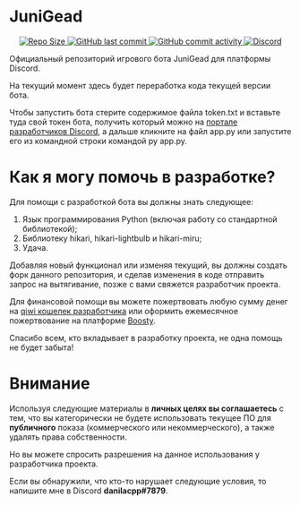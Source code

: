 # JuniGead

<div align="center">

<a class="github-badge" href="https://github.com/danilacpp/JuniGead" tabindex="-1">
<img src="https://img.shields.io/github/repo-size/danilacpp/JuniGead" alt="Repo Size"/>
</a>
<a class="github-badge" href="https://github.com/danilacpp/JuniGead" tabindex="-1">
<img src="https://img.shields.io/github/last-commit/danilacpp/JuniGead" alt="GitHub last commit"/>
</a>
<a class="github-badge" href="https://github.com/danilacpp/JuniGead" tabindex="-1">
<img src="https://img.shields.io/github/commit-activity/m/danilacpp/JuniGead?label=commits" alt="GitHub commit activity"/>
</a>
<a class="github-badge" href="https://discord.com/invite/4jq5xFSksh" tabindex="-1">
<img src="https://img.shields.io/discord/982266650030116906" alt="Discord"/>
</a>

</div>

Официальный репозиторий игрового бота JuniGead для платформы Discord.

На текущий момент здесь будет переработка кода текущей версии бота.

Чтобы запустить бота стерите содержимое файла token.txt и вставьте туда свой токен бота, получить который можно на [портале разработчиков Discord](https://discord.com/developers/applications), а дальше кликните на файл app.py или запустите его из командной строки командой py app.py.

# Как я могу помочь в разработке?

Для помощи с разработкой бота вы должны знать следующее:

1) Язык программирования Python (включая работу со стандартной библиотекой);
2) Библиотеку hikari, hikari-lightbulb и hikari-miru;
3) Удача.

Добавляя новый функционал или изменяя текущий, вы должны создать форк данного репозитория, и сделав изменения в коде отправить запрос на вытягивание, позже с вами свяжется разработчик проекта.

Для финансовой помощи вы можете пожертвовать любую сумму денег на [qiwi кошелек разработчика](https://qiwi.com/n/JUNIGEAD) или оформить ежемесячное пожертвование на платформе [Boosty](https://boosty.to/danilacpp).

Спасибо всем, кто вкладывает в разработку проекта, не одна помощь не будет забыта!

# Внимание

Используя следующие материалы в **личных целях вы соглашаетесь** с тем, что вы категорически не будете использовать текущее ПО для **публичного** показа (коммерческого или некоммерческого), а также удалять права собственности.

Но вы можете спросить разрешения на данное использования у разработчика проекта.

Если вы обнаружили, что кто-то нарушает следующие условия, то напишите мне в Discord **danilacpp#7879**.
